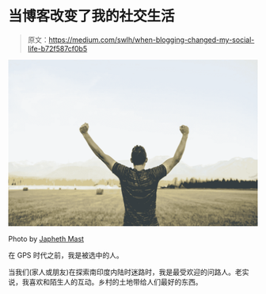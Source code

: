 # 当博客改变了我的社交生活

> 原文：<https://medium.com/swlh/when-blogging-changed-my-social-life-b72f587cf0b5>

![](img/84d50c43c75ecae3db8aec7a91508599.png)

Photo by [Japheth Mast](https://unsplash.com/@japhethmast?utm_source=unsplash&utm_medium=referral&utm_content=creditCopyText)

在 GPS 时代之前，我是被选中的人。

当我们(家人或朋友)在探索南印度内陆时迷路时，我是最受欢迎的问路人。老实说，我喜欢和陌生人的互动。乡村的土地带给人们最好的东西。